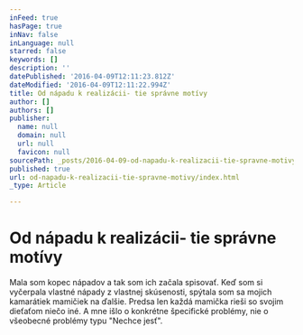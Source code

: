```yaml
---
inFeed: true
hasPage: true
inNav: false
inLanguage: null
starred: false
keywords: []
description: ''
datePublished: '2016-04-09T12:11:23.812Z'
dateModified: '2016-04-09T12:11:22.994Z'
title: Od nápadu k realizácii- tie správne motívy
author: []
authors: []
publisher:
  name: null
  domain: null
  url: null
  favicon: null
sourcePath: _posts/2016-04-09-od-napadu-k-realizacii-tie-spravne-motivy.md
published: true
url: od-napadu-k-realizacii-tie-spravne-motivy/index.html
_type: Article

---
```

# Od nápadu k realizácii- tie správne motívy

Mala som kopec nápadov a tak som ich začala spisovať. Keď som si vyčerpala vlastné nápady z vlastnej skúsenosti, spýtala som sa mojich kamarátiek mamičiek na ďalšie. Predsa len každá mamička rieši so svojim dieťaťom niečo iné. A mne išlo o konkrétne špecifické problémy, nie o všeobecné problémy typu "Nechce jesť".
